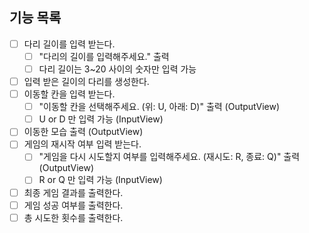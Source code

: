 ## 기능 목록
- [ ] 다리 길이를 입력 받는다.
    - [ ] "다리의 길이를 입력해주세요." 출력
    - [ ] 다리 길이는 3~20 사이의 숫자만 입력 가능
- [ ] 입력 받은 길이의 다리를 생성한다.
- [ ] 이동할 칸을 입력 받는다.
    - [ ] "이동할 칸을 선택해주세요. (위: U, 아래: D)" 출력 (OutputView)
    - [ ] U or D 만 입력 가능 (InputView)
- [ ] 이동한 모습 출력 (OutputView)
- [ ] 게임의 재시작 여부 입력 받는다.
    - [ ] "게임을 다시 시도할지 여부를 입력해주세요. (재시도: R, 종료: Q)" 출력 (OutputView)
    - [ ] R or Q 만 입력 가능 (InputView)
- [ ] 최종 게임 결과를 출력한다.
- [ ] 게임 성공 여부를 출력한다.
- [ ] 총 시도한 횟수를 출력한다.